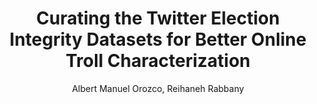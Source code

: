 ---
paperId: 8
author: Albert Manuel Orozco, Reihaneh Rabbany
publicationauthor: Orozco, A. M. et al.
title: Curating the Twitter Election Integrity Datasets for Better Online Troll Characterization
pdf: --
poster: Poster_Albert_Orozco.pdf
alt: --
type: Poster
topic: Applications
subtopic: Twitter
link: --
conference: neurips
year: 2021
tags: neurips-2021
location: Virtual
---